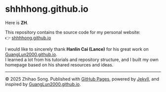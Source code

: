# shhhhong.github.io

Here is **ZH**.

This repository contains the source code for my personal website:  
👉 [shhhhong.github.io](https://shhhhong.github.io)

I would like to sincerely thank **Hanlin Cai (Lance)** for his great work on [GuangLun2000.github.io](https://github.com/GuangLun2000/GuangLun2000.github.io).  
I learned a lot from his tutorials and repository structure, and I built my own homepage based on his shared resources and ideas.  

---

© 2025 Zhihao Song. Published with [GitHub Pages](https://pages.github.com/), powered by [Jekyll](https://jekyllrb.com/), and inspired by [GuangLun2000.github.io](https://github.com/GuangLun2000/GuangLun2000.github.io).
